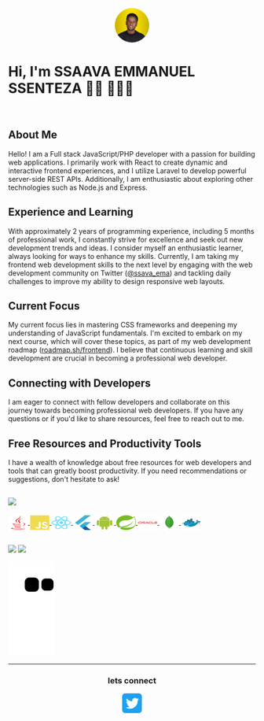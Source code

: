 <div align="center">
  
  <img src="IMAGES/mine.jpg" style="width: 70px; height: 70px; border-radius: 50%;">
  
</div>

# Hi, I'm SSAAVA EMMANUEL SSENTEZA 👋🏼 👨🏻‍💻



<br/>

## About Me

Hello! I am a Full stack JavaScript/PHP developer with a passion for building web applications. I primarily work with React to create dynamic and interactive frontend experiences, and I utilize Laravel to develop powerful server-side REST APIs. Additionally, I am enthusiastic about exploring other technologies such as Node.js and Express.

## Experience and Learning

With approximately 2 years of programming experience, including 5 months of professional work, I constantly strive for excellence and seek out new development trends and ideas. I consider myself an enthusiastic learner, always looking for ways to enhance my skills. Currently, I am taking my frontend web development skills to the next level by engaging with the web development community on Twitter ([@ssava_ema](https://twitter.com/ssava_ema)) and tackling daily challenges to improve my ability to design responsive web layouts.

## Current Focus

My current focus lies in mastering CSS frameworks and deepening my understanding of JavaScript fundamentals. I'm excited to embark on my next course, which will cover these topics, as part of my web development roadmap ([roadmap.sh/frontend](https://roadmap.sh/frontend)). I believe that continuous learning and skill development are crucial in becoming a professional web developer.

## Connecting with Developers

I am eager to connect with fellow developers and collaborate on this journey towards becoming professional web developers. If you have any questions or if you'd like to share resources, feel free to reach out to me.

## Free Resources and Productivity Tools

I have a wealth of knowledge about free resources for web developers and tools that can greatly boost productivity. If you need recommendations or suggestions, don't hesitate to ask!




 ##

 <div>
  <a href="https://github.com/Ssaava/Ssaava">
  <img height="180em"  src="https://github-readme-stats.vercel.app/api?username=Ssaava&show_icons=true&theme=dracula&include_all_commits=true&count_private=true"/>
<!--   <img height="180em"  src="https://github-readme-stats.vercel.app/api/top-langs/?username=Bkroland19&layout=compact&langs_count=7&theme=dracula"/> -->
</div>
<div style="display: inline_block"><br>
  <img align="center" alt="Rafa-Js" height="30" width="40" src="https://raw.githubusercontent.com/devicons/devicon/master/icons/java/java-plain.svg">
  <img align="center" alt="Rafa-Ts" height="30" width="40" src="https://raw.githubusercontent.com/devicons/devicon/master/icons/javascript/javascript-plain.svg">
  <img align="center" alt="Rafa-React" height="30" width="40" src="https://raw.githubusercontent.com/devicons/devicon/master/icons/react/react-original.svg">
  <img align="center" alt="Rafa-HTML" height="30" width="40" src="https://raw.githubusercontent.com/devicons/devicon/master/icons/flutter/flutter-original.svg">
  <img align="center" alt="Rafa-CSS" height="30" width="40" src="https://raw.githubusercontent.com/devicons/devicon/master/icons/android/android-original.svg">
  <img align="center" alt="Rafa-Python" height="30" width="40" src="https://raw.githubusercontent.com/devicons/devicon/master/icons/spring/spring-original.svg">
  <img align="center" alt="Rafa-Csharp" height="30" width="40" src="https://raw.githubusercontent.com/devicons/devicon/master/icons/oracle/oracle-original.svg">
  <img align="center" alt="Rafa-Csharp" height="30" width="40" src="https://raw.githubusercontent.com/devicons/devicon/master/icons/mongodb/mongodb-original.svg">
  <img align="center" alt="Rafa-Csharp" height="30" width="40" src="https://raw.githubusercontent.com/devicons/devicon/master/icons/docker/docker-original.svg">
</div>
  
  ##
 
<div> 
  <a href = "mailto:ssavaemma4@gmail.com/"><img src="https://img.shields.io/badge/-Gmail-%23333?style=for-the-badge&logo=gmail&logoColor=white" target="_blank"></a>
  <a href="https://www.linkedin.com/in/ssava/" target="_blank"><img src="https://img.shields.io/badge/-LinkedIn-%230077B5?style=for-the-badge&logo=linkedin&logoColor=white" target="_blank"></a> 
 
  ![Snake animation](https://github.com/bisaacm1/bisaacm1/blob/output/github-contribution-grid-snake.svg)
 
</div>





***
<div align="center">
  
  ### lets connect 
  
</div>

<div align="center"> 
  
  <a href="https://twitter.com/ssava_ema"><img src="IMAGES/iconTwitter.svg" style="width: 40px; height: 40px"></a>
  
</div>




